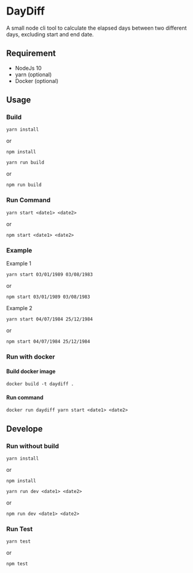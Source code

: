 # DayDiff

A small node cli tool to calculate the elapsed days between two different days, excluding start and end date.

## Requirement

- NodeJs 10
- yarn (optional)
- Docker (optional)

## Usage

### Build

```
yarn install
```

or

```
npm install
```

```
yarn run build
```

or

```
npm run build
```

### Run Command

```
yarn start <date1> <date2>
```

or

```
npm start <date1> <date2>
```

### Example

Example 1

```
yarn start 03/01/1989 03/08/1983
```

or

```
npm start 03/01/1989 03/08/1983
```

Example 2

```
yarn start 04/07/1984 25/12/1984
```

or

```
npm start 04/07/1984 25/12/1984
```

### Run with docker

#### Build docker image

```
docker build -t daydiff .
```

#### Run command

```
docker run daydiff yarn start <date1> <date2>
```

## Develope

### Run without build

```
yarn install
```

or

```
npm install
```

```
yarn run dev <date1> <date2>
```

or

```
npm run dev <date1> <date2>
```

### Run Test

```
yarn test
```

or

```
npm test
```

